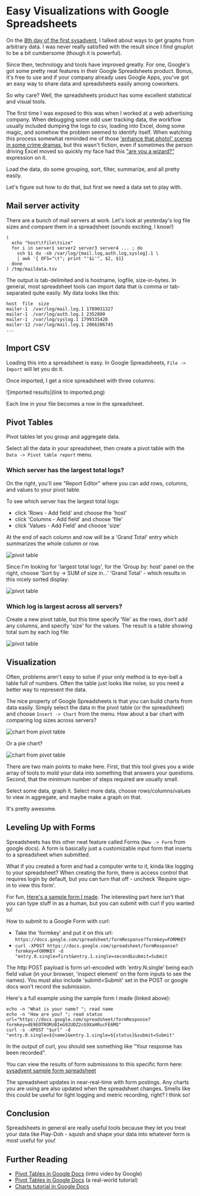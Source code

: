 # Easy Visualizations with Google Spreadsheets

On the [8th day of the first
sysadvent](http://sysadvent.blogspot.com/2008/12/day-8-one-off-graphs.html), I
talked about ways to get graphs from arbitrary data. I was never really satisfied
with the result since I find gnuplot to be a bit cumbersome (though it is
powerful).

Since then, technology and tools have improved greatly. For one, Google's got
some pretty neat features in their Google Spreadsheets product.  Bonus, it's
free to use and if your company already uses Google Apps, you've got an easy
way to share data and spreadsheets easily among coworkers. 

So why care? Well, the spreadsheets product has some excellent statistical and
visual tools.

The first time I was exposed to this was when I worked at a web advertising
company. When debugging some odd user tracking data, the workflow usually
included dumping the logs to csv, loading into Excel, doing some magic, and
somehow the problem seemed to identify itself. When watching this process
somewhat reminded me of those ['enhance that photo!' scenes in some crime
dramas](http://www.youtube.com/watch?feature=player_embedded&v=Vxq9yj2pVWk),
but this wasn't fiction, even if sometimes the person driving Excel moved
so quickly my face had this ["are you a
wizard?"](http://static2.fjcdn.com/comments/ARE+YOU+A+WIZARD+_324436c69cd6c0b9ba6bda42bdd0ab01.jpg)
expression on it.

Load the data, do some grouping, sort, filter, summarize, and all pretty
easily. 

Let's figure out how to do that, but first we need a data set to play with.

## Mail server activity

There are a bunch of mail servers at work. Let's look at yesterday's log file
sizes and compare them in a spreadsheet (sounds exciting, I know!)

```
(
  echo "host\tfile\tsize"
  for i in server1 server2 server3 server4 ... ; do 
    ssh $i du -sb /var/log/{mail.log,auth.log,syslog}.1 \
    | awk '{ OFS="\t"; print "'$i'", $2, $1}
  done
) /tmp/maildata.tsv
```

The output is tab-delimited and is hostname, logfile, size-in-bytes. In general,
most spreadsheet tools can import data that is comma or tab-separated quite
easily. My data looks like this:

```
host  file  size
mailer-1  /var/log/mail.log.1 1789031327
mailer-1  /var/log/auth.log.1 2352800
mailer-1  /var/log/syslog.1 1799335420
mailer-12 /var/log/mail.log.1 2066206745
...
```

## Import CSV

Loading this into a spreadsheet is easy. In Google Spreadsheets, `File ->
Import` will let you do it.

Once imported, I get a nice spreadsheet with three columns:

![imported results](link to imported.png)

Each line in your file becomes a row in the spreadsheet.

## Pivot Tables

Pivot tables let you group and aggregate data.

Select all the data in your spreadsheet, then create a pivot table with the
`Data -> Pivot table report` menu.

### Which server has the largest total logs?

On the right, you'll see "Report Editor" where you can add rows, columns, and
values to your pivot table. 

To see which server has the largest total logs: 

* click 'Rows - Add field' and choose the 'host'
* click 'Columns - Add field' and choose 'file'
* click 'Values - Add Field' and choose 'size'

At the end of each column and row will be a 'Grand Total' entry which
summarizes the whole column or row.

![pivot table](pivot-host-file-size.png)

Since I'm looking for 'largest total logs', for the 'Group by: host' panel on
the right, choose 'Sort by -> SUM of size in...' 'Grand Total' - which results
in this nicely sorted display:

![pivot table](pivot-host-file-size-sorted.png)

### Which log is largest across all servers?

Create a new pivot table, but this time specify 'file' as the rows, don't add
any columns, and specify 'size' for the values. The result is a table showing
total sum by each log file:

![pivot table](pivot-file-size.png)

## Visualization

Often, problems aren't easy to solve if your only method is to eye-ball a table
full of numbers. Often the table just looks like noise, so you need a better 
way to represent the data.

The nice property of Google Spreadsheets is that you can build charts from
data easily. Simply select the data in the pivot table (or the spreadsheet) and
choose `Insert -> Chart` from the menu. How about a bar chart with comparing
log sizes across servers?

![chart from pivot table](pivot-horizontal-bar.png)

Or a pie chart?

![chart from pivot table](pivot-pie-chart.png)

There are two main points to make here. First, that this tool gives you a wide
array of tools to mold your data into something that answers your questions.
Second, that the minimum number of steps required are usually small. 

Select some data, graph it. Select more data, choose rows/columns/values to
view in aggregate, and maybe make a graph on that. 

It's pretty awesome.

## Leveling Up with Forms

Spreadsheets has this other neat feature called Forms (`New -> Form` from google docs).
A form is basically just a customizable input form that inserts to a
spreadsheet when submitted.

What if you created a form and had a computer write to it, kinda like logging
to your spreadsheet? When creating the form, there is access control that requires
login by default, but you can turn that off - uncheck 'Require <yourdomain>
sign-in to view this form'.

For fun, [Here's a sample form I
made](https://docs.google.com/a/semicomplete.com/spreadsheet/viewform?formkey=dE9EOTROMzBIeG92UDZ2cG9XaHRucFE6MQ#gid=0).
The interesting part here isn't that you can type stuff in as a human, but you
can submit with curl if you wanted to!

How to submit to a Google Form with curl:

* Take the 'formkey' and put it on this url: `https://docs.google.com/spreadsheet/formResponse?formkey=FORMKEY`
* `curl -XPOST https://docs.google.com/spreadsheet/formResponse?formkey=FORMKEY -d "entry.0.single=first&entry.1.single=second&submit=Submit`

The http POST payload is form url-encoded with 'entry.N.single' being each
field value (in your browser, 'inspect element' on the form inputs to see the
names). You must also include 'submit=Submit' set in the POST or google docs
won't record the submission.

Here's a full example using the sample form I made (linked above):

```
echo -n "What is your name? "; read name
echo -n "How are you? "; read status
url="https://docs.google.com/spreadsheet/formResponse?formkey=dE9EOTROMzBIeG92UDZ2cG9XaHRucFE6MQ"
curl -s -XPOST "$url" -d "entry.0.single=${name}&entry.1.single=${status}&submit=Submit"
```

In the output of curl, you should see something like "Your response has been recorded". 

You can view the results of form submissions to this specific form here:
[sysadvent sample form spreadsheet](https://docs.google.com/spreadsheet/ccc?key=0Aq9liCTsAyzRdE9EOTROMzBIeG92UDZ2cG9XaHRucFE#gid=0)

The spreadsheet updates in near-real-time with form postings. Any charts you
are using are also updated when the spreadsheet changes. Smells like this could
be useful for light logging and metric recording, right? I think so!

## Conclusion

Spreadsheets in general are really useful tools because they let you treat
your data like Play-Doh - squish and shape your data into whatever form
is most useful for you!

## Further Reading

* [Pivot Tables in Google Docs](http://www.youtube.com/watch?v=giuD7KSmock) (intro video by Google)
* [Pivot Tables in Google Docs](http://www.youtube.com/watch?v=eUa1LuOjea8) (a real-world tutorial)
* [Charts tutorial in Google Docs](http://www.youtube.com/watch?v=tpChnf-KaIU)
